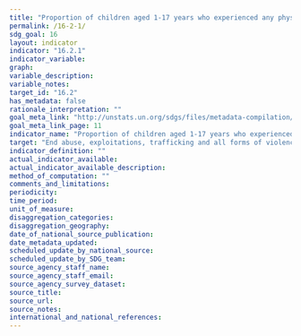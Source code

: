 ```yaml
---
title: "Proportion of children aged 1-17 years who experienced any physical punishment and/or psychological aggression by caregivers in the past month"
permalink: /16-2-1/
sdg_goal: 16
layout: indicator
indicator: "16.2.1"
indicator_variable: 
graph: 
variable_description: 
variable_notes: 
target_id: "16.2"
has_metadata: false
rationale_interpretation: ""
goal_meta_link: "http://unstats.un.org/sdgs/files/metadata-compilation/Metadata-Goal-16.pdf"
goal_meta_link_page: 11
indicator_name: "Proportion of children aged 1-17 years who experienced any physical punishment and/or psychological aggression by caregivers in the past month"
target: "End abuse, exploitations, trafficking and all forms of violence against and torture of children."
indicator_definition: ""
actual_indicator_available: 
actual_indicator_available_description: 
method_of_computation: ""
comments_and_limitations: 
periodicity: 
time_period: 
unit_of_measure: 
disaggregation_categories: 
disaggregation_geography: 
date_of_national_source_publication: 
date_metadata_updated: 
scheduled_update_by_national_source: 
scheduled_update_by_SDG_team: 
source_agency_staff_name: 
source_agency_staff_email: 
source_agency_survey_dataset: 
source_title: 
source_url: 
source_notes: 
international_and_national_references: 
---
```


